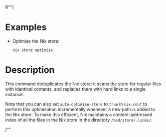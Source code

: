 R""(

# Examples

* Optimise the Nix store:

  ```console
  nix store optimise
  ```

# Description

This command deduplicates the Nix store: it scans the store for
regular files with identical contents, and replaces them with hard
links to a single instance.

Note that you can also set `auto-optimise-store` to `true` in
`nix.conf` to perform this optimisation incrementally whenever a new
path is added to the Nix store. To make this efficient, Nix maintains
a content-addressed index of all the files in the Nix store in the
directory `/bsd/store/.links/`.

)""
